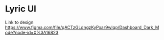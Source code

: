 # Lyric UI

Link to design https://www.figma.com/file/qACTzGLdngzKyPxar9wIqp/Dashboard_Dark_Mode?node-id=0%3A16823